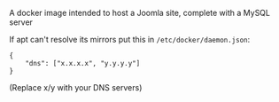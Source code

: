 A docker image intended to host a Joomla site, complete with a MySQL server

If apt can't resolve its mirrors put this in `/etc/docker/daemon.json`:

```
{
    "dns": ["x.x.x.x", "y.y.y.y"]
}
```

(Replace x/y with your DNS servers)
